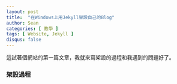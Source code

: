 ```yaml
---
layout: post
title:  "在Windows上用Jekyll架設自己的Blog"
author: Sean
categories: [ 教學 ]
tags: [ Website, Jekyll ]
disqus: false
---
```


這試著個網站的第一篇文章，我就來寫架設的過程和我遇到的問題好了。
### 架設過程